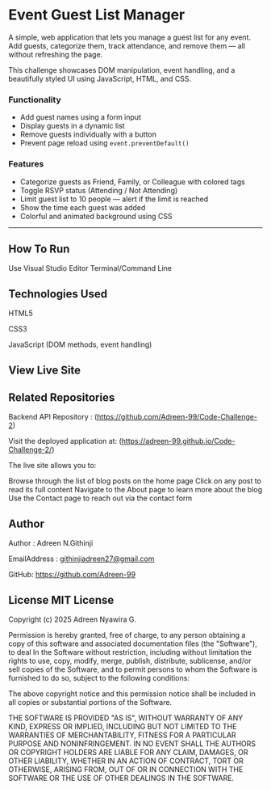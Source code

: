 # Event Guest List Manager

A simple, web application that lets you manage a guest list for any event. Add guests, categorize them, track attendance, and remove them — all without refreshing the page.

This challenge showcases DOM manipulation, event handling, and a beautifully styled UI using JavaScript, HTML, and CSS.

### Functionality
- Add guest names using a form input
- Display guests in a dynamic list
- Remove guests individually with a button
- Prevent page reload using `event.preventDefault()`

### Features
- Categorize guests as Friend, Family, or Colleague with colored tags
- Toggle RSVP status (Attending / Not Attending)
- Limit guest list to 10 people — alert if the limit is reached
- Show the time each guest was added
- Colorful and animated background using CSS

---
## How To Run 
Use Visual Studio Editor
Terminal/Command Line

## Technologies Used

HTML5

CSS3

JavaScript (DOM methods, event handling)

## View Live Site

## Related Repositories
Backend API
Repository : (https://github.com/Adreen-99/Code-Challenge-2)

Visit the deployed application at: (https://adreen-99.github.io/Code-Challenge-2/)

The live site allows you to:

Browse through the list of blog posts on the home page
Click on any post to read its full content
Navigate to the About page to learn more about the blog
Use the Contact page to reach out via the contact form

## Author

Author : Adreen N.Githinji

EmailAddress : githinjiadreen27@gmail.com

GitHub: https://github.com/Adreen-99

## License MIT License

Copyright (c) 2025 Adreen Nyawira G.

Permission is hereby granted, free of charge, to any person obtaining a copy of this software and associated documentation files (the "Software"), to deal In the Software without restriction, including without limitation the rights to use, copy, modify, merge, publish, distribute, sublicense, and/or sell copies of the Software, and to permit persons to whom the Software is furnished to do so, subject to the following conditions:

The above copyright notice and this permission notice shall be included in all copies or substantial portions of the Software.

THE SOFTWARE IS PROVIDED "AS IS", WITHOUT WARRANTY OF ANY KIND, EXPRESS OR IMPLIED, INCLUDING BUT NOT LIMITED TO THE WARRANTIES OF MERCHANTABILITY, FITNESS FOR A PARTICULAR PURPOSE AND NONINFRINGEMENT. IN NO EVENT SHALL THE AUTHORS OR COPYRIGHT HOLDERS ARE LIABLE FOR ANY CLAIM, DAMAGES, OR OTHER LIABILITY, WHETHER IN AN ACTION OF CONTRACT, TORT OR OTHERWISE, ARISING FROM, OUT OF OR IN CONNECTION WITH THE SOFTWARE OR THE USE OF OTHER DEALINGS IN THE SOFTWARE.